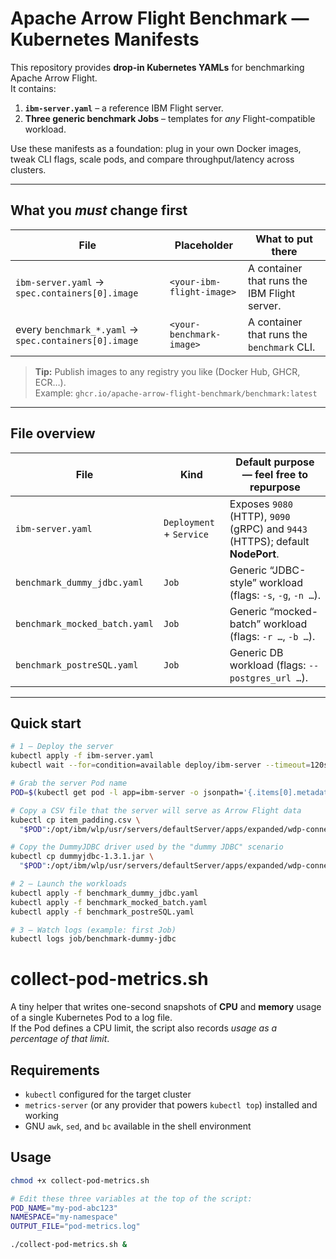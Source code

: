 # Apache Arrow Flight Benchmark — Kubernetes Manifests

This repository provides **drop-in Kubernetes YAMLs** for benchmarking Apache Arrow Flight.  
It contains:

1. **`ibm-server.yaml`** – a reference IBM Flight server.
2. **Three generic benchmark Jobs** – templates for *any* Flight-compatible workload.

Use these manifests as a foundation: plug in your own Docker images, tweak CLI flags, scale pods, and compare throughput/latency across clusters.

---

## What you *must* change first

| File | Placeholder | What to put there |
|------|-------------|-------------------|
| `ibm-server.yaml` → `spec.containers[0].image` | `<your-ibm-flight-image>` | A container that runs the IBM Flight server. |
| every `benchmark_*.yaml` → `spec.containers[0].image` | `<your-benchmark-image>` | A container that runs the `benchmark` CLI. |

> **Tip:** Publish images to any registry you like (Docker Hub, GHCR, ECR…).  
> Example: `ghcr.io/apache-arrow-flight-benchmark/benchmark:latest`

---

## File overview

| File | Kind | Default purpose — feel free to repurpose |
|------|------|------------------------------------------|
| `ibm-server.yaml` | `Deployment` + `Service` | Exposes `9080` (HTTP), `9090` (gRPC) and `9443` (HTTPS); default **NodePort**. |
| `benchmark_dummy_jdbc.yaml` | `Job` | Generic “JDBC-style” workload (flags: `-s`, `-g`, `-n …`). |
| `benchmark_mocked_batch.yaml` | `Job` | Generic “mocked-batch” workload (flags: `-r …`, `-b …`). |
| `benchmark_postreSQL.yaml` | `Job` | Generic DB workload (flags: `--postgres_url …`). |

---

## Quick start

```bash
# 1 — Deploy the server
kubectl apply -f ibm-server.yaml
kubectl wait --for=condition=available deploy/ibm-server --timeout=120s

# Grab the server Pod name
POD=$(kubectl get pod -l app=ibm-server -o jsonpath='{.items[0].metadata.name}')

# Copy a CSV file that the server will serve as Arrow Flight data
kubectl cp item_padding.csv \
  "$POD":/opt/ibm/wlp/usr/servers/defaultServer/apps/expanded/wdp-connect-sdk-gen-ibmflight.war/resources/data.csv

# Copy the DummyJDBC driver used by the "dummy JDBC" scenario
kubectl cp dummyjdbc-1.3.1.jar \
  "$POD":/opt/ibm/wlp/usr/servers/defaultServer/apps/expanded/wdp-connect-sdk-gen-ibmflight.war/WEB-INF/lib/dummyjdbc-1.3.1.jar

# 2 — Launch the workloads
kubectl apply -f benchmark_dummy_jdbc.yaml
kubectl apply -f benchmark_mocked_batch.yaml
kubectl apply -f benchmark_postreSQL.yaml

# 3 — Watch logs (example: first Job)
kubectl logs job/benchmark-dummy-jdbc
```

# collect-pod-metrics.sh

A tiny helper that writes one-second snapshots of **CPU** and **memory** usage of a single Kubernetes Pod to a log file.  
If the Pod defines a CPU limit, the script also records *usage as a percentage of that limit*.

## Requirements

* `kubectl` configured for the target cluster  
* `metrics-server` (or any provider that powers `kubectl top`) installed and working  
* GNU `awk`, `sed`, and `bc` available in the shell environment

## Usage

```bash
chmod +x collect-pod-metrics.sh

# Edit these three variables at the top of the script:
POD_NAME="my-pod-abc123"
NAMESPACE="my-namespace"
OUTPUT_FILE="pod-metrics.log"

./collect-pod-metrics.sh &
